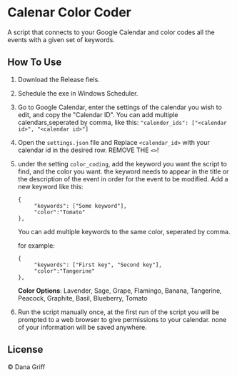 # Calenar Color Coder
A script that connects to your Google Calendar and color codes all the events with a given set of keywords.

## How To Use
1. Download the Release fiels.
2. Schedule the exe in Windows Scheduler.
3. Go to Google Calendar, enter the settings of the calendar you wish to edit, and copy the "Calendar ID".
    You can add multiple calendars,seperated by comma, like this: ```"calender_ids": ["<calendar id>", "<calendar id>"]```
4. Open the ```settings.json``` file and Replace ```<calendar_id>``` with your calendar id in the desired row. REMOVE THE ```<>```!
5. under the setting ```color_coding```, add the keyword you want the script to find, and the color you want. 
    the keyword needs to appear in the title or the description of the event in order for the event to be modified. 
    Add a new keyword like this:
    ```
    {  
         "keywords": ["Some keyword"],
         "color":"Tomato"
    },
    ```
    You can add multiple keywords to the same color, seperated by comma. 
  
    for example:
    ```
    {     
         "keywords": ["First key", "Second key"],
         "color":"Tangerine"
    },
    ```
    **Color Options**: Lavender, Sage, Grape, Flamingo, Banana, Tangerine, Peacock, Graphite, Basil, Blueberry, Tomato
6. Run the script manually once, at the first run of the script you will be prompted to a web browser to give permissions to your calendar. none of your information will be saved anywhere.

## License
© Dana Griff
